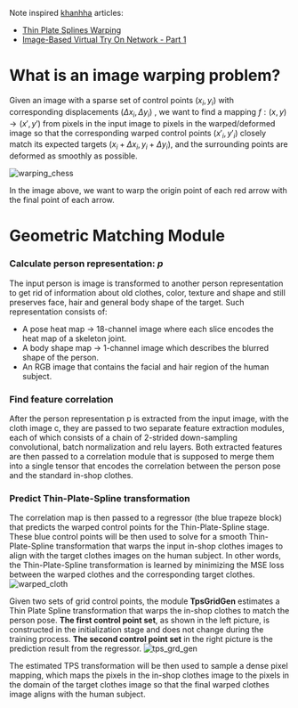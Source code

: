 Note inspired [khanhha](https://khanhha.github.io) articles:
- [Thin Plate Splines Warping](https://khanhha.github.io/posts/Thin-Plate-Splines-Warping/)
- [Image-Based Virtual Try On Network - Part 1](https://khanhha.github.io/posts/Image-based-Virtual-Try-On-Network-Part-1/)



# What is an image warping problem?
Given an image with a sparse set of control points $(x_i,y_i)$ with corresponding displacements $(\Delta x_i,\Delta y_i)$ , we want to find a mapping $f:(x,y)→(x′,y′)$ from pixels in the input image to pixels in the warped/deformed image so that the corresponding warped control points $(x′_i,y′_i)$ closely match its expected targets $(x_i+\Delta x_i,y_i + \Delta y_i)$, and the surrounding points are deformed as smoothly as possible.

![warping_chess](https://user-images.githubusercontent.com/51177049/230336535-958a24e0-1d12-4def-b830-1ca8ecdd54c7.png)

In the image above, we want to warp the origin point of each red arrow with the final point of each arrow.



# Geometric Matching Module

### Calculate person representation: $p$
The input person is image is transformed to another person representation to get rid of information about old clothes, color, texture and shape and still preserves face, hair and general body shape of the target.
Such representation consists of:
- A pose heat map → 18-channel image where each slice encodes the heat map of a skeleton joint.
- A body shape map → 1-channel image which describes the blurred shape of the person.
- An RGB image that contains the facial and hair region of the human subject.


### Find feature correlation
After the person representation p is extracted from the input image, with the cloth image c, they are passed to two separate feature extraction modules, each of which consists of a chain of 2-strided down-sampling convolutional, batch normalization and relu layers.
Both extracted features are then passed to a correlation module that is supposed to merge them into a single tensor that encodes the correlation between the person pose and the standard in-shop clothes.


### Predict Thin-Plate-Spline transformation
The correlation map is then passed to a regressor (the blue trapeze block) that predicts the warped control points for the Thin-Plate-Spline stage.
These blue control points will be then used to solve for a smooth Thin-Plate-Spline transformation that warps the input in-shop clothes images to align with the target clothes images on the human subject.
In other words, the Thin-Plate-Spline transformation is learned by minimizing the MSE loss between the warped clothes and the corresponding target clothes.
![warped_cloth](https://user-images.githubusercontent.com/51177049/230336605-2da8df1f-5545-41f1-9170-5e70753b2307.png)

Given two sets of grid control points, the module **TpsGridGen** estimates a Thin Plate Spline transformation that warps the in-shop clothes to match the person pose.
**The first control point set**, as shown in the left picture, is constructed in the initialization stage and does not change during the training process. **The second control point set** in the right picture is the prediction result from the regressor.
![tps_grd_gen](https://user-images.githubusercontent.com/51177049/230336683-24069613-202c-4784-a2e6-6b660ed067ce.png)

The estimated TPS transformation will be then used to sample a dense pixel mapping, which maps the pixels in the in-shop clothes image to the pixels in the domain of the target clothes image so that the final warped clothes image aligns with the human subject.
